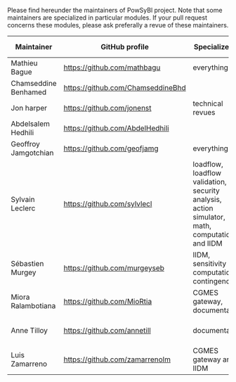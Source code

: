 Please find hereunder the maintainers of PowSyBl project. Note that some maintainers are specialized in particular modules. If your pull request concerns these modules, please ask preferally a revue of these maintainers.

Maintainer | GitHub profile |  Specialized in | Understands very well  
--- |- | - | -
Mathieu Bague | https://github.com/mathbagu | everything | everything
Chamseddine Benhamed | https://github.com/ChamseddineBhd | | IIDM, AFS
Jon harper | https://github.com/jonenst | technical revues | technical revues
Abdelsalem Hedhili | https://github.com/AbdelHedhili | | IIDM, UCTE gateway 
Geoffroy Jamgotchian | https://github.com/geofjamg | everything | everything
Sylvain Leclerc | https://github.com/sylvlecl | loadflow, loadflow validation, security analysis, action simulator, math, computation and IIDM | AFS, spring
Sébastien Murgey | https://github.com/murgeyseb | IIDM, sensitivity computation, contingencies | GSE
Miora Ralambotiana | https://github.com/MioRtia | CGMES gateway, documentation | all gateways, tutorials
Anne Tilloy | https://github.com/annetill | documentation | tutorials, Windows aspects
Luis Zamarreno | https://github.com/zamarrenolm | CGMES gateway and IIDM | everything linked to electrotechnics
